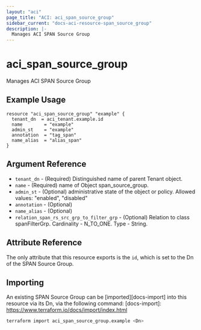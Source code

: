 ```yaml
---
layout: "aci"
page_title: "ACI: aci_span_source_group"
sidebar_current: "docs-aci-resource-span_source_group"
description: |-
  Manages ACI SPAN Source Group
---
```


# aci_span_source_group #

Manages ACI SPAN Source Group

## Example Usage ##

```hcl
resource "aci_span_source_group" "example" {
  tenant_dn  = aci_tenant.example.id
  name        = "example"
  admin_st    = "example"
  annotation  = "tag_span"
  name_alias  = "alias_span"
}
```

## Argument Reference ##

* `tenant_dn` - (Required) Distinguished name of parent Tenant object.
* `name` - (Required) name of Object span_source_group.
* `admin_st` - (Optional) administrative state of the object or policy.
Allowed values: "enabled", "disabled"
* `annotation` - (Optional)
* `name_alias` - (Optional)
* `relation_span_rs_src_grp_to_filter_grp` - (Optional) Relation to class spanFilterGrp. Cardinality - N_TO_ONE. Type - String.

## Attribute Reference ##

The only attribute that this resource exports is the `id`, which is set to the
Dn of the SPAN Source Group.

## Importing ##

An existing SPAN Source Group can be [imported][docs-import] into this resource via its Dn, via the following command:
[docs-import]: <https://www.terraform.io/docs/import/index.html>

```bash
terraform import aci_span_source_group.example <Dn>
```
